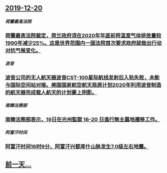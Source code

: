 ## [2019-12-20](/zh/news/2019/12/20/index.md)

##### 荷蘭最高法院
### [ 荷蘭最高法院裁定，荷兰政府须在2020年年底前将温室气体排放量较1990年减少25%。这是世界范围内一国法院首次要求政府就做出行动对抗气候变化。](/zh/news/2019/12/20/荷蘭最高法院裁定-荷兰政府须在2020年年底前将温室气体排放量较1990年减少25-这是世界范围内一国法院首次要求政.md)
##### 波音
### [ 波音公司的无人航天器波音CST-100星际航线发射后入轨失败，未能与国际空间站对接。美国国家航空航天局原计划2020年利用波音制造的航天器完成载人航天的计划蒙上阴影。 ](/zh/news/2019/12/20/波音公司的无人航天器波音CST-100星际航线发射后入轨失败-未能与国际空间站对接-美国国家航空航天局原计划2020年.md)
##### 南韓法務部
### [南韓法務部表示，19日在光州監獄 16-20 日進行無主墓地遷移工作。 ](/zh/news/2019/12/20/南韓法務部表示-19日在光州監獄-16-20-日進行無主墓地遷移工作.md)
##### 阿富汗时间
### [ 阿富汗时间16时9分，阿富汗兴都库什山脉发生7.0级左右地震。 ](/zh/news/2019/12/20/阿富汗时间16时9分-阿富汗兴都库什山脉发生70级左右地震.md)
## [前一天...](/zh/news/2019/12/19/index.md)

